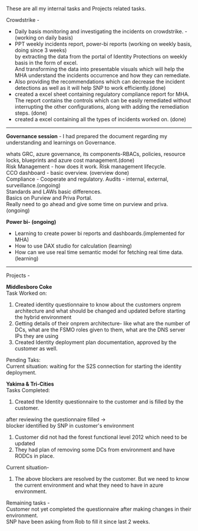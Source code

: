
These are all my internal tasks and Projects related tasks.

Crowdstrike - 

- Daily basis monitoring and investigating the incidents on crowdstrike. - (working on daily basis)
- PPT weekly incidents report, power-bi reports (working on weekly basis, doing since 3 weeks)  
    by extracting the data from the portal of Identity Protections on weekly basis in the form of excel.  
    And transforming the data into presentable visuals which will help the MHA understand the incidents occurrence and how they can remediate. 
- Also providing the recommendations which can decrease the incident detections as well as it will help SNP to work efficiently.(done)
- created a excel sheet containing regulatory compliance report for MHA. The report contains the controls which can be easily remediated without interrupting the other configurations, along with adding the remediation steps. (done)
- created a excel containing all the types of incidents worked on. (done)

------------------------------------------------------------------------------

**Governance session** - I had prepared the document regarding my understanding and learnings on Governance.

whats GRC, azure governance, its components-RBACs, policies, resource locks, blueprints and azure cost management.(done)  
Risk Management - how does it work. Risk management lifecycle.  
CCO dashboard - basic overview. (overview done)  
Compliance - Cooperate and regulatory. Audits - internal, external, surveillance.(ongoing)  
Standards and LAWs basic differences.  
Basics on Purview and Priva Portal.  
Really need to go ahead and give some time on purview and priva. (ongoing)

**Power bi- (ongoing)**

- Learning to create power bi reports and dashboards.(implemented for MHA)
- How to use DAX studio for calculation (learning)
- How can we use real time semantic model for fetching real time data.(learning)

-----------------------------------------------------------------------

Projects - 

**Middlesboro Coke**   
Task Worked on:  
1. Created identity questionnaire to know about the customers onprem architecture and what should be changed and updated before starting the hybrid environment  
2. Getting details of their onprem architecture- like what are the number of DCs, what are the FSMO roles given to them, what are the DNS server IPs they are using  
3. Created Identity deployment plan documentation, approved by the customer as well.

Pending Taks:  
Current situation: waiting for the S2S connection for starting the identity deployment.

**Yakima & Tri-Cities**   
Tasks Completed:  
1. Created the Identity questionnaire to the customer and is filled by the customer.

after reviewing the questionnaire filled ->   
blocker identified by SNP in customer's environment    
1. Customer did not had the forest functional level 2012 which need to be updated  
2. They had plan of removing some DCs from environment and have RODCs in place.

Current situation-  
1. The above blockers are resolved by the customer. But we need to know the current environment and what they need to have in azure environment.

Remaining tasks -  
Customer not yet completed the questionnaire after making changes in their environment.  
SNP have been asking from Rob to fill it since last 2 weeks.